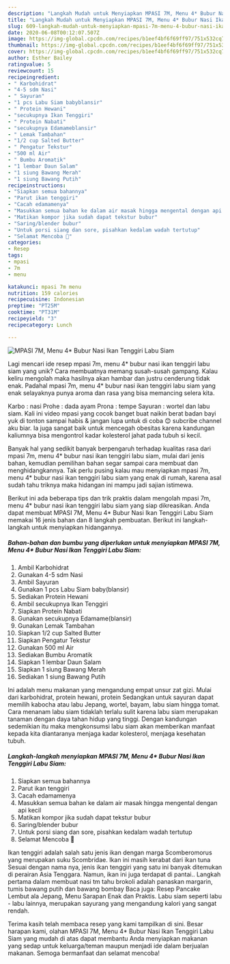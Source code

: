 ```yaml
---
description: "Langkah Mudah untuk Menyiapkan MPASI 7M, Menu 4* Bubur Nasi Ikan Tenggiri Labu Siam, Bisa Manjain Lidah"
title: "Langkah Mudah untuk Menyiapkan MPASI 7M, Menu 4* Bubur Nasi Ikan Tenggiri Labu Siam, Bisa Manjain Lidah"
slug: 609-langkah-mudah-untuk-menyiapkan-mpasi-7m-menu-4-bubur-nasi-ikan-tenggiri-labu-siam-bisa-manjain-lidah
date: 2020-06-08T00:12:07.507Z
image: https://img-global.cpcdn.com/recipes/b1eef4bf6f69ff97/751x532cq70/mpasi-7m-menu-4-bubur-nasi-ikan-tenggiri-labu-siam-foto-resep-utama.jpg
thumbnail: https://img-global.cpcdn.com/recipes/b1eef4bf6f69ff97/751x532cq70/mpasi-7m-menu-4-bubur-nasi-ikan-tenggiri-labu-siam-foto-resep-utama.jpg
cover: https://img-global.cpcdn.com/recipes/b1eef4bf6f69ff97/751x532cq70/mpasi-7m-menu-4-bubur-nasi-ikan-tenggiri-labu-siam-foto-resep-utama.jpg
author: Esther Bailey
ratingvalue: 5
reviewcount: 15
recipeingredient:
- " Karbohidrat"
- "4-5 sdm Nasi"
- " Sayuran"
- "1 pcs Labu Siam babyblansir"
- " Protein Hewani"
- "secukupnya Ikan Tenggiri"
- " Protein Nabati"
- "secukupnya Edamameblansir"
- " Lemak Tambahan"
- "1/2 cup Salted Butter"
- " Pengatur Tekstur"
- "500 ml Air"
- " Bumbu Aromatik"
- "1 lembar Daun Salam"
- "1 siung Bawang Merah"
- "1 siung Bawang Putih"
recipeinstructions:
- "Siapkan semua bahannya"
- "Parut ikan tenggiri"
- "Cacah edamamenya"
- "Masukkan semua bahan ke dalam air masak hingga mengental dengan api kecil"
- "Matikan kompor jika sudah dapat tekstur bubur"
- "Saring/blender bubur"
- "Untuk porsi siang dan sore, pisahkan kedalam wadah tertutup"
- "Selamat Mencoba 🤗"
categories:
- Resep
tags:
- mpasi
- 7m
- menu

katakunci: mpasi 7m menu 
nutrition: 159 calories
recipecuisine: Indonesian
preptime: "PT25M"
cooktime: "PT31M"
recipeyield: "3"
recipecategory: Lunch

---
```



![MPASI 7M, Menu 4* Bubur Nasi Ikan Tenggiri Labu Siam](https://img-global.cpcdn.com/recipes/b1eef4bf6f69ff97/751x532cq70/mpasi-7m-menu-4-bubur-nasi-ikan-tenggiri-labu-siam-foto-resep-utama.jpg)

Lagi mencari ide resep mpasi 7m, menu 4* bubur nasi ikan tenggiri labu siam yang unik? Cara membuatnya memang susah-susah gampang. Kalau keliru mengolah maka hasilnya akan hambar dan justru cenderung tidak enak. Padahal mpasi 7m, menu 4* bubur nasi ikan tenggiri labu siam yang enak selayaknya punya aroma dan rasa yang bisa memancing selera kita.

Karbo : nasi Prohe : dada ayam Prona : tempe Sayuran : wortel dan labu siam. Kali ini video mpasi yang cocok banget buat naikin berat badan bayi yuk di tonton sampai habis &amp; jangan lupa untuk di coba 😊 subcribe channel aku biar. Ia juga sangat baik untuk mencegah obesitas karena kandungan kaliumnya bisa mengontrol kadar kolesterol jahat pada tubuh si kecil.

Banyak hal yang sedikit banyak berpengaruh terhadap kualitas rasa dari mpasi 7m, menu 4* bubur nasi ikan tenggiri labu siam, mulai dari jenis bahan, kemudian pemilihan bahan segar sampai cara membuat dan menghidangkannya. Tak perlu pusing kalau mau menyiapkan mpasi 7m, menu 4* bubur nasi ikan tenggiri labu siam yang enak di rumah, karena asal sudah tahu triknya maka hidangan ini mampu jadi sajian istimewa.


Berikut ini ada beberapa tips dan trik praktis dalam mengolah mpasi 7m, menu 4* bubur nasi ikan tenggiri labu siam yang siap dikreasikan. Anda dapat membuat MPASI 7M, Menu 4* Bubur Nasi Ikan Tenggiri Labu Siam memakai 16 jenis bahan dan 8 langkah pembuatan. Berikut ini langkah-langkah untuk menyiapkan hidangannya.

<!--inarticleads1-->

##### Bahan-bahan dan bumbu yang diperlukan untuk menyiapkan MPASI 7M, Menu 4* Bubur Nasi Ikan Tenggiri Labu Siam:

1. Ambil  Karbohidrat
1. Gunakan 4-5 sdm Nasi
1. Ambil  Sayuran
1. Gunakan 1 pcs Labu Siam baby(blansir)
1. Sediakan  Protein Hewani
1. Ambil secukupnya Ikan Tenggiri
1. Siapkan  Protein Nabati
1. Gunakan secukupnya Edamame(blansir)
1. Gunakan  Lemak Tambahan
1. Siapkan 1/2 cup Salted Butter
1. Siapkan  Pengatur Tekstur
1. Gunakan 500 ml Air
1. Sediakan  Bumbu Aromatik
1. Siapkan 1 lembar Daun Salam
1. Siapkan 1 siung Bawang Merah
1. Sediakan 1 siung Bawang Putih


Ini adalah menu makanan yang mengandung empat unsur zat gizi. Mulai dari karbohidrat, protein hewani, protein Sedangkan untuk sayuran dapat memilih kabocha atau labu Jepang, wortel, bayam, labu siam hingga tomat. Cara menanam labu siam tidaklah terlalu sulit karena labu siam merupakan tanaman dengan daya tahan hidup yang tinggi. Dengan kandungan sedemikian itu maka mengkonsumsi labu siam akan memberikan manfaat kepada kita diantaranya menjaga kadar kolesterol, menjaga kesehatan tubuh. 

<!--inarticleads2-->

##### Langkah-langkah menyiapkan MPASI 7M, Menu 4* Bubur Nasi Ikan Tenggiri Labu Siam:

1. Siapkan semua bahannya
1. Parut ikan tenggiri
1. Cacah edamamenya
1. Masukkan semua bahan ke dalam air masak hingga mengental dengan api kecil
1. Matikan kompor jika sudah dapat tekstur bubur
1. Saring/blender bubur
1. Untuk porsi siang dan sore, pisahkan kedalam wadah tertutup
1. Selamat Mencoba 🤗


Ikan tenggiri adalah salah satu jenis ikan dengan marga Scomberomorus yang merupakan suku Scombridae. Ikan ini masih kerabat dari ikan tuna Sesuai dengan nama nya, jenis ikan tenggiri yang satu ini banyak ditemukan di perairan Asia Tenggara. Namun, ikan ini juga terdapat di pantai.. Langkah pertama dalam membuat nasi tm tahu brokoli adalah panaskan margarin, tumis bawang putih dan bawang bombay Baca juga: Resep Pancake Lembut ala Jepang, Menu Sarapan Enak dan Praktis. Labu siam seperti labu - labu lainnya, merupakan sayurang yang mengandung kalori yang sangat rendah. 

Terima kasih telah membaca resep yang kami tampilkan di sini. Besar harapan kami, olahan MPASI 7M, Menu 4* Bubur Nasi Ikan Tenggiri Labu Siam yang mudah di atas dapat membantu Anda menyiapkan makanan yang sedap untuk keluarga/teman maupun menjadi ide dalam berjualan makanan. Semoga bermanfaat dan selamat mencoba!

